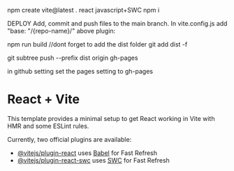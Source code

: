 npm create vite@latest
.
react
javascript+SWC
npm i

DEPLOY
Add, commit and push files to the main branch.
In vite.config.js add "base: "/{repo-name}/" above plugin:

npm run build
//dont forget to add the dist folder
git add dist -f

git subtree push --prefix dist origin gh-pages

in github setting set the pages setting to gh-pages

# React + Vite

This template provides a minimal setup to get React working in Vite with HMR and some ESLint rules.

Currently, two official plugins are available:

- [@vitejs/plugin-react](https://github.com/vitejs/vite-plugin-react/blob/main/packages/plugin-react/README.md) uses [Babel](https://babeljs.io/) for Fast Refresh
- [@vitejs/plugin-react-swc](https://github.com/vitejs/vite-plugin-react-swc) uses [SWC](https://swc.rs/) for Fast Refresh
